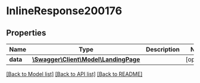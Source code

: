 # InlineResponse200176

## Properties
Name | Type | Description | Notes
------------ | ------------- | ------------- | -------------
**data** | [**\Swagger\Client\Model\LandingPage**](LandingPage.md) |  | [optional] 

[[Back to Model list]](../../README.md#documentation-for-models) [[Back to API list]](../../README.md#documentation-for-api-endpoints) [[Back to README]](../../README.md)

